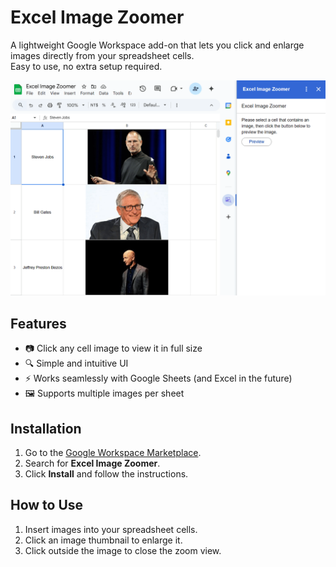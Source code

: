# Excel Image Zoomer

A lightweight Google Workspace add-on that lets you click and enlarge images directly from your spreadsheet cells.  
Easy to use, no extra setup required.

![introduction](introduction.gif)

## Features

- 📷 Click any cell image to view it in full size
- 🔍 Simple and intuitive UI
- ⚡️ Works seamlessly with Google Sheets (and Excel in the future)
- 🖼️ Supports multiple images per sheet

## Installation

1. Go to the [Google Workspace Marketplace](https://workspace.google.com/marketplace).
2. Search for **Excel Image Zoomer**.
3. Click **Install** and follow the instructions.

## How to Use

1. Insert images into your spreadsheet cells.
2. Click an image thumbnail to enlarge it.
3. Click outside the image to close the zoom view.
